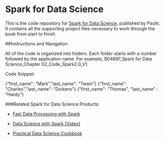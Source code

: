# Spark for Data Science

This is the code repository for [Spark for Data Science](https://www.packtpub.com/big-data-and-business-intelligence/spark-data-science?utm_source=github&utm_medium=repository&utm_content=9781785885655), published by Packt. It contains all the supporting project files necessary to work through the book from start to finish. 

##Instructions and Navigation

All of the code is organized into folders. Each folder starts with a number followed by the application name. For example, B04897_Spark for Data Science_Chapter 02_Code_Spark2.0_V1.

Code Snippet:

{"first_name": "Mark","last_name": "Twain"}
{"first_name": "Charles","last_name": "Dickens"}
{"first_name": "Thomas", "last_name" : "Hardy"}

###Related Spark for Data Science Products:

 
  * [Fast Data Processing with Spark](https://www.packtpub.com/big-data-and-business-intelligence/spark-data-science?utm_source=github&utm_medium=repository&utm_content=9781782167068) 
 
 * [Data Science with Spark [Video]](https://www.packtpub.com/big-data-and-business-intelligence/practical-data-science-cookbook?utm_source=github&utm_medium=repository&utm_content=978178398024)
 
 * [Practical Data Science Cookbook](https://www.packtpub.com/big-data-and-business-intelligence/tableau-10-business-intelligence-cookbook?utm_source=github&utm_medium=repository&utm_content=9781786465634)



